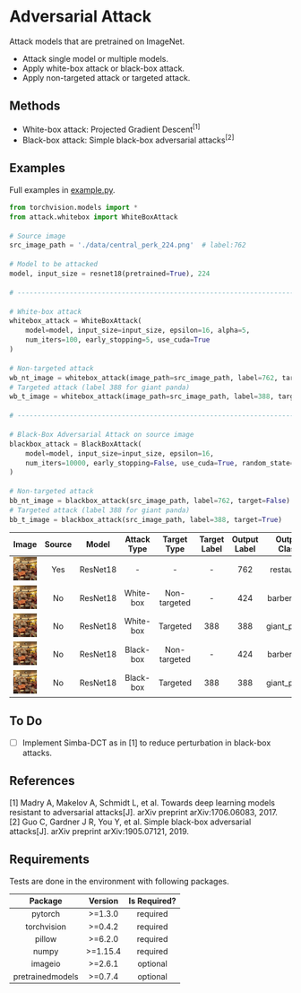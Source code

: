 # Adversarial Attack

Attack models that are pretrained on ImageNet.

- Attack single model or multiple models.
- Apply white-box attack or black-box attack.
- Apply non-targeted attack or targeted attack.

## Methods

- White-box attack: Projected Gradient Descent<sup>[1]</sup>
- Black-box attack: Simple black-box adversarial attacks<sup>[2]</sup>

## Examples

Full examples in [example.py](./example.py).

```python
from torchvision.models import *
from attack.whitebox import WhiteBoxAttack

# Source image
src_image_path = './data/central_perk_224.png'  # label:762

# Model to be attacked
model, input_size = resnet18(pretrained=True), 224

# ----------------------------------------------------------------------------------

# White-box attack
whitebox_attack = WhiteBoxAttack(
    model=model, input_size=input_size, epsilon=16, alpha=5,
    num_iters=100, early_stopping=5, use_cuda=True
)

# Non-targeted attack
wb_nt_image = whitebox_attack(image_path=src_image_path, label=762, target=False)
# Targeted attack (label 388 for giant panda)
wb_t_image = whitebox_attack(image_path=src_image_path, label=388, target=True)

# ----------------------------------------------------------------------------------

# Black-Box Adversarial Attack on source image
blackbox_attack = BlackBoxAttack(
    model=model, input_size=input_size, epsilon=16,
    num_iters=10000, early_stopping=False, use_cuda=True, random_state=42
)

# Non-targeted attack
bb_nt_image = blackbox_attack(src_image_path, label=762, target=False)
# Targeted attack (label 388 for giant panda)
bb_t_image = blackbox_attack(src_image_path, label=388, target=True)

```

|Image|Source|Model|Attack Type|Target Type|Target Label|Output Label|Output Class|Output Confidence|
|:---:|:----:|:---:|:---------:|:---------:|:----------:|:----------:|:----------:|:---------------:|
|<img src="./data/central_perk_224.png" alt="drawing" width="150"/>|Yes|ResNet18|-|-|-|762|restaurant|0.957634
|<img src="./data/wb_nt_central_perk.png" alt="drawing" width="150"/>|No|ResNet18|White-box|Non-targeted|-|424|barbershop|0.983274|
|<img src="./data/wb_t_central_perk.png" alt="drawing" width="150"/>|No|ResNet18|White-box|Targeted|388|388|giant_panda|0.999937|
|<img src="./data/bb_nt_central_perk.png" alt="drawing" width="150"/>|No|ResNet18|Black-box|Non-targeted|-|424|barbershop|0.538558 <br> num_iters=10000|
|<img src="./data/bb_t_central_perk.png" alt="drawing" width="150"/>|No|ResNet18|Black-box|Targeted|388|388|giant_panda|0.487748 <br> num_iters=15000|

## To Do

- [ ] Implement Simba-DCT as in [1] to reduce perturbation in black-box attacks.

## References

[1] Madry A, Makelov A, Schmidt L, et al. Towards deep learning models resistant to adversarial attacks[J]. arXiv preprint arXiv:1706.06083, 2017.  
[2] Guo C, Gardner J R, You Y, et al. Simple black-box adversarial attacks[J]. arXiv preprint arXiv:1905.07121, 2019.

## Requirements

Tests are done in the environment with following packages.

|Package|Version|Is Required?|
|:-----:|:-----:|:-----:|
|pytorch|>=1.3.0|required|
|torchvision|>=0.4.2|required|
|pillow|>=6.2.0|required|
|numpy|>=1.15.4|required|
|imageio|>=2.6.1|optional|
|pretrainedmodels|>=0.7.4|optional|
